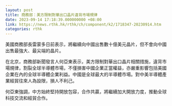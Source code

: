 ```yaml
---
layout: post
title: 商務部：美方限制對華出口晶片違背市場規律
date: 2023-09-14 17:18:39.000000000 +08:00
link: https://news.rthk.hk/rthk/ch/component/k2/1718347-20230914.htm
categories: rthk
---
```


美國商務部長雷蒙多日前表示，將繼續向中國出售數十億美元晶片，但不會向中國出售最強大、最尖端的晶片。

在北京，商務部新聞發言人何亞東表示，美方限制對華出口晶片相關措施，違背市場規律，割裂全球半導體市場，不僅損害中國企業正當權益，亦嚴重影響包括美國企業在內的全球半導體企業利益。中國是全球最大的半導體市場。對中美半導體產業經貿往來人為設限，損人不利己。

何亞東強調，中方始終堅持開放包容，合作共贏，將繼續加大開放力度，推動全球科技交流和經貿合作。
